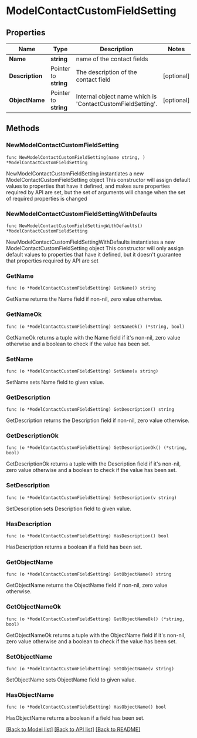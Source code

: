 # ModelContactCustomFieldSetting

## Properties

Name | Type | Description | Notes
------------ | ------------- | ------------- | -------------
**Name** | **string** | name of the contact fields | 
**Description** | Pointer to **string** | The description of the contact field | [optional] 
**ObjectName** | Pointer to **string** | Internal object name which is &#39;ContactCustomFieldSetting&#39;. | [optional] 

## Methods

### NewModelContactCustomFieldSetting

`func NewModelContactCustomFieldSetting(name string, ) *ModelContactCustomFieldSetting`

NewModelContactCustomFieldSetting instantiates a new ModelContactCustomFieldSetting object
This constructor will assign default values to properties that have it defined,
and makes sure properties required by API are set, but the set of arguments
will change when the set of required properties is changed

### NewModelContactCustomFieldSettingWithDefaults

`func NewModelContactCustomFieldSettingWithDefaults() *ModelContactCustomFieldSetting`

NewModelContactCustomFieldSettingWithDefaults instantiates a new ModelContactCustomFieldSetting object
This constructor will only assign default values to properties that have it defined,
but it doesn't guarantee that properties required by API are set

### GetName

`func (o *ModelContactCustomFieldSetting) GetName() string`

GetName returns the Name field if non-nil, zero value otherwise.

### GetNameOk

`func (o *ModelContactCustomFieldSetting) GetNameOk() (*string, bool)`

GetNameOk returns a tuple with the Name field if it's non-nil, zero value otherwise
and a boolean to check if the value has been set.

### SetName

`func (o *ModelContactCustomFieldSetting) SetName(v string)`

SetName sets Name field to given value.


### GetDescription

`func (o *ModelContactCustomFieldSetting) GetDescription() string`

GetDescription returns the Description field if non-nil, zero value otherwise.

### GetDescriptionOk

`func (o *ModelContactCustomFieldSetting) GetDescriptionOk() (*string, bool)`

GetDescriptionOk returns a tuple with the Description field if it's non-nil, zero value otherwise
and a boolean to check if the value has been set.

### SetDescription

`func (o *ModelContactCustomFieldSetting) SetDescription(v string)`

SetDescription sets Description field to given value.

### HasDescription

`func (o *ModelContactCustomFieldSetting) HasDescription() bool`

HasDescription returns a boolean if a field has been set.

### GetObjectName

`func (o *ModelContactCustomFieldSetting) GetObjectName() string`

GetObjectName returns the ObjectName field if non-nil, zero value otherwise.

### GetObjectNameOk

`func (o *ModelContactCustomFieldSetting) GetObjectNameOk() (*string, bool)`

GetObjectNameOk returns a tuple with the ObjectName field if it's non-nil, zero value otherwise
and a boolean to check if the value has been set.

### SetObjectName

`func (o *ModelContactCustomFieldSetting) SetObjectName(v string)`

SetObjectName sets ObjectName field to given value.

### HasObjectName

`func (o *ModelContactCustomFieldSetting) HasObjectName() bool`

HasObjectName returns a boolean if a field has been set.


[[Back to Model list]](../README.md#documentation-for-models) [[Back to API list]](../README.md#documentation-for-api-endpoints) [[Back to README]](../README.md)


